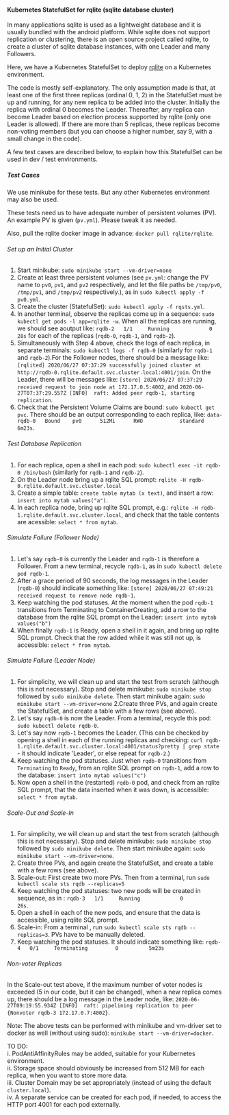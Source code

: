 #### Kubernetes StatefulSet for rqlite (sqlite database cluster)
In many applications sqlite is used as a lightweight database and it is usually bundled  with the android platform. While sqlite does not support replication or clustering, there is an open source project called rqlite, to create a cluster of sqlite database instances, with one Leader and many Followers. 

Here, we have a Kubernetes StatefulSet to deploy [rqlite](https://github.com/rqlite/rqlite) on a Kubernetes environment.

The code is mostly self-explanatory. The only assumption made is that, at least one of the first three replicas (ordinal 0, 1, 2) in the StatefulSet must be up and running, for any new replica to be added into the cluster. Initially the replica with ordinal 0 becomes the Leader. Thereafter, any replica can become Leader based on election process supported by rqlite (only one Leader is allowed). If there are more than 5 replicas, these replicas become non-voting members (but you can choose a higher number, say 9, with a small change in the code).

A few test cases are described below, to explain how this StatefulSet can be used in dev / test environments.

##### Test Cases
We use minikube for these tests. But any other Kubernetes environment may also be used.

These tests need us to have adequate number of persistent volumes (PV). An example PV is given (`pv.yml`). Please tweak it as needed.

Also, pull the rqlite docker image in advance: `docker pull rqlite/rqlite`.

###### Set up an Initial Cluster
1. Start minikube: `sudo minikube start --vm-driver=none`
2. Create at least three persistent volumes (see `pv.yml`: change the PV name to `pv0`, `pv1`, and `pv2` respectively, and let the file paths be `/tmp/pv0`, `/tmp/pv1`, and `/tmp/pv2` respectively.), as in `sudo kubectl apply -f pv0.yml`.
3. Create the cluster (StatefulSet): `sudo kubectl apply -f rqsts.yml`.
4. In another terminal, observe the replicas come up in a sequence: `sudo kubectl get pods -l app=rqlite -w`. When all the replicas are running, we should see aoutput like: `rqdb-2   1/1     Running             0          28s` for each of the replicas (`rqdb-0`, `rqdb-1`, and `rqdb-2`).
5. Simultaneously with Step 4 above, check the logs of each replica, in separate terminals: `sudo kubectl logs -f rqdb-0` (similarly for `rqdb-1` and `rqdb-2`).For the Follower nodes, there should be a message like: `[rqlited] 2020/06/27 07:37:29 successfully joined cluster at http://rqdb-0.rqlite.default.svc.cluster.local:4001/join`. On the Leader, there will be messages like: `[store] 2020/06/27 07:37:29 received request to join node at 172.17.0.5:4002`, and `2020-06-27T07:37:29.557Z [INFO]  raft: Added peer rqdb-1, starting replication`.
6. Check that the Persistent Volume Claims are bound: `sudo kubectl get pvc`. There should be an output corresponding to each replica, like: `data-rqdb-0   Bound    pv0      512Mi      RWO            standard       6m23s`.

###### Test Database Replication
1. For each replica, open a shell in each pod: `sudo kubectl exec -it rqdb-0 /bin/bash` (similarly for `rqdb-1` and `rqdb-2`).
2. On the Leader node bring up a rqlite SQL prompt: `rqlite -H rqdb-0.rqlite.default.svc.cluster.local`
3. Create a simple table: `create table mytab (x text)`, and insert a row: `insert into mytab values("a")`.
4. In each replica node, bring up rqlite SQL prompt, e.g.: `rqlite -H rqdb-1.rqlite.default.svc.cluster.local`, and check that the table contents are acessible: `select * from mytab`.

###### Simulate Failure (Follower Node)
1. Let's say `rqdb-0` is currently the Leader and `rqdb-1` is therefore a Follower. From a new terminal, recycle `rqdb-1`, as in `sudo kubectl delete pod rqdb-1`.
2. After a grace period of 90 seconds, the log messages in the Leader (`rqdb-0`) should indicate something like: `[store] 2020/06/27 07:49:21 received request to remove node rqdb-1`.
3. Keep watching the pod statuses. At the moment when the pod `rqdb-1` transitions from Terminating to ContainerCreating, add a row to the database from the rqlite SQL prompt on the Leader: `insert into mytab values("b")`
4. When finally `rqdb-1` is Ready, open a shell in it again, and bring up rqlite SQL prompt. Check that the row added while it was still not up, is accessible: `select * from mytab`.

###### Simulate Failure (Leader Node)
1. For simplicity, we will clean up and start the test from scratch (although this is not necessary). Stop and delete minikube: `sudo minikube stop` followed by `sudo minikube delete`. Then start minikube again: `sudo minikube start --vm-driver=none`
2.Create three PVs, and again create the StatefulSet, and create a table with a few rows (see above).
3. Let's say `rqdb-0` is now the Leader. From a terminal, recycle this pod: `sudo kubectl delete rqdb-0`.
4. Let's say now `rqdb-1` becomes the Leader. (This can be checked by opening a shell in each of the running replicas and checking: `curl rqdb-1.rqlite.default.svc.cluster.local:4001/status?pretty | grep state` - it should indicate 'Leader', or else repeat for `rqdb-2`.)
5. Keep watching the pod statuses. Just when `rqdb-0` transitions from `Terminating` to `Ready`, from an rqlite SQL prompt on `rqdb-1`, add a row to the database: `insert into mytab values("c")`
6. Now open a shell in the (restarted) `rqdb-0` pod, and check from an rqlite SQL prompt, that the data inserted when it was down, is accessible: `select * from mytab`.

###### Scale-Out and Scale-In
1. For simplicity, we will clean up and start the test from scratch (although this is not necessary). Stop and delete minikube: `sudo minikube stop` followed by `sudo minikube delete`. Then start minikube again: `sudo minikube start --vm-driver=none`.
2. Create three PVs, and again create the StatefulSet, and create a table with a few rows (see above).
3. Scale-out: First create two more PVs. Then from a terminal, run `sudo kubectl scale sts rqdb --replicas=5`
4. Keep watching the pod statuses: two new pods will be created in sequence, as in : `rqdb-3   1/1     Running             0          26s`.
5. Open a shell in each of the new pods, and ensure that the data is accessible, using rqlite SQL prompt.
6. Scale-in: From a terminal , run `sudo kubectl scale sts rqdb --replicas=3`. PVs have to be manually deleted.
7. Keep watching the pod statuses. It should indicate something like: `rqdb-4   0/1     Terminating         0          5m23s`

###### Non-voter Replicas
In the Scale-out test above, if the maximum number of voter nodes is exceeded (5 in our code, but it can be changed), when a new replica comes up, there should be a log message in the Leader node, like: `2020-06-27T09:19:55.934Z [INFO]  raft: pipelining replication to peer {Nonvoter rqdb-3 172.17.0.7:4002}`.

Note: The above tests can be performed with minikube and vm-driver set to docker as well (without using sudo): `minikube start --vm-driver=docker`.

TO DO: \
i. PodAntiAffinityRules may be added, suitable for your Kubernetes environment. \
ii. Storage space should obviously be increased from 512 MB for each replica, when you want to store more data. \
iii. Cluster Domain may be set appropriately (instead of using the default `cluster.local`). \
iv. A separate service can be created for each pod, if needed, to access the HTTP port 4001 for each pod externally.

